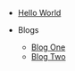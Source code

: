 <!-- docs/_sidebar.md -->

- [Hello World](/)

- Blogs
  - [Blog One](POST1.md)
  - [Blog Two](POST2.md)
